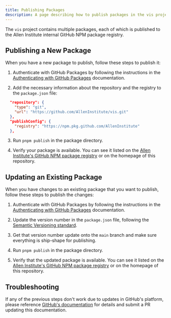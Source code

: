 ```yaml
---
title: Publishing Packages
description: A page describing how to publish packages in the vis project. 
---
```


The `vis` project contains multiple packages, each of which is published to the Allen Institute internal GitHub NPM package registry.

## Publishing a New Package

When you have a new package to publish, follow these steps to publish it:

1. Authenticate with GitHub Packages by following the instructions in the [Authenticating with GitHub Packages](authenticating.md) documentation.

2. Add the necessary information about the repository and the registry to the `package.json` file:

```json
  "repository": {
    "type": "git",
    "url": "https://github.com/AllenInstitute/vis.git"
  },
  "publishConfig": {
    "registry": "https://npm.pkg.github.com/AllenInstitute"
  },
```

3. Run `pnpm publish` in the package directory.

4. Verify your package is available. You can see it listed on the [Allen Institute's GitHub NPM package registry](https://github.com/orgs/AllenInstitute/packages) or on the homepage of this repository.

## Updating an Existing Package

When you have changes to an existing package that you want to publish, follow these steps to publish the changes:

1. Authenticate with GitHub Packages by following the instructions in the [Authenticating with GitHub Packages](authenticating.md) documentation.

2. Update the version number in the `package.json` file, following the [Semantic Versioning standard](https://semver.org/).

3. Get that version number update onto the `main` branch and make sure everything is ship-shape for publishing.

4. Run `pnpm publish` in the package directory.

5. Verify that the updated package is available. You can see it listed on the [Allen Institute's GitHub NPM package registry](https://github.com/orgs/AllenInstitute/packages) or on the homepage of this repository.

## Troubleshooting

If any of the previous steps don't work due to updates in GitHub's platform, please reference [GitHub's documentation](https://docs.github.com/en/packages/working-with-a-github-packages-registry/working-with-the-npm-registry) for details and submit a PR updating this documentation.
